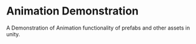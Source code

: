 # Animation Demonstration
A Demonstration of Animation functionality of prefabs and other assets in unity.
